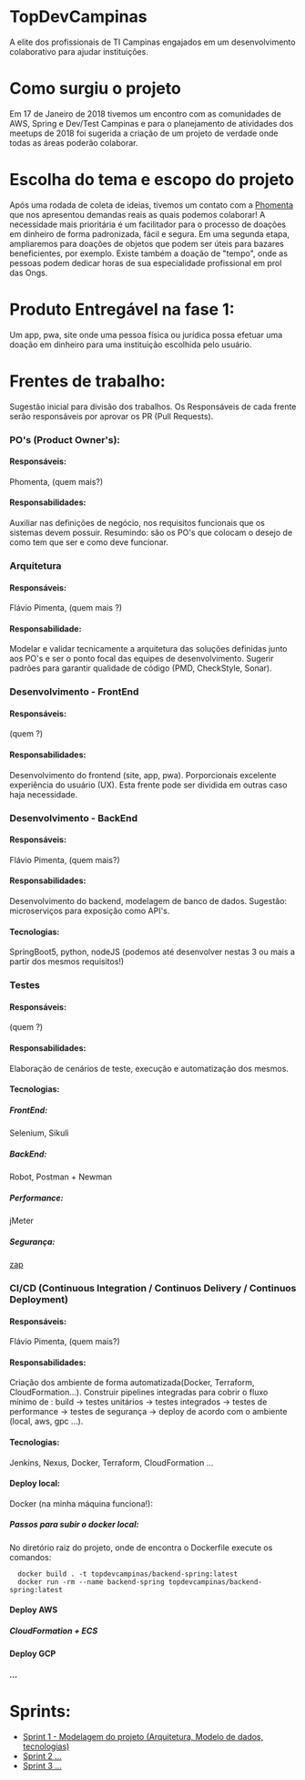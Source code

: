 # TopDevCampinas
A elite dos profissionais de TI Campinas engajados em um desenvolvimento colaborativo para ajudar instituições.

# Como surgiu o projeto
Em 17 de Janeiro de 2018 tivemos um encontro com as comunidades de AWS, Spring e Dev/Test Campinas e para o planejamento de atividades dos meetups de 2018 foi sugerida a criação de um projeto de verdade onde todas as áreas poderão colaborar. 

# Escolha do tema e escopo do projeto
Após uma rodada de coleta de ideias, tivemos um contato com a [Phomenta][lPhomenta] que nos apresentou demandas reais as quais podemos colaborar! A necessidade mais prioritária é um facilitador para o processo de doações em dinheiro de forma padronizada, fácil e segura. Em uma segunda etapa, ampliaremos para doações de objetos que podem ser úteis para bazares beneficientes, por exemplo. Existe também a doação de "tempo", onde as pessoas podem dedicar horas de sua especialidade profissional em prol das Ongs.

# Produto Entregável na fase 1:
Um app, pwa, site onde uma pessoa física ou jurídica possa efetuar uma doação em dinheiro para uma instituição escolhida pelo usuário.

# Frentes de trabalho:
Sugestão inicial para divisão dos trabalhos. Os Responsáveis de cada frente serão responsáveis por aprovar os PR (Pull Requests).

### PO's (Product Owner's): 
#### Responsáveis: 
Phomenta, (quem mais?)
#### Responsabilidades: 
Auxiliar nas definições de negócio, nos requisitos funcionais que os sistemas devem possuir. Resumindo: são os PO's que colocam o desejo de como tem que ser e como deve funcionar.

### Arquitetura
#### Responsáveis: 
Flávio Pimenta,  (quem mais ?)
#### Responsabilidade: 
Modelar e validar tecnicamente a arquitetura das soluções definidas junto aos PO's e ser o ponto focal das equipes de desenvolvimento. Sugerir padrões para garantir qualidade de código (PMD, CheckStyle, Sonar).

### Desenvolvimento - FrontEnd
#### Responsáveis: 
(quem ?) 
#### Responsabilidades: 
Desenvolvimento do frontend (site, app, pwa). Porporcionais excelente experiência do usuário (UX). Esta frente pode ser dividida em outras caso haja necessidade.

### Desenvolvimento - BackEnd
#### Responsáveis: 
Flávio Pimenta, (quem mais?)
#### Responsabilidades: 
Desenvolvimento do backend, modelagem de banco de dados. Sugestão: microserviços para exposição como API's.
#### Tecnologias: 
SpringBoot5, python, nodeJS (podemos até desenvolver nestas 3 ou mais a partir dos mesmos requisitos!)

### Testes
#### Responsáveis: 
(quem ?)
#### Responsabilidades: 
Elaboração de cenários de teste, execução e automatização dos mesmos. 
#### Tecnologias: 
##### FrontEnd: 
Selenium, Sikuli
##### BackEnd: 
Robot, Postman + Newman
##### Performance: 
jMeter
##### Segurança: 
[zap][lZap]


### CI/CD (Continuous Integration / Continuos Delivery / Continuos Deployment)
#### Responsáveis: 
Flávio Pimenta, (quem mais?)
#### Responsabilidades: 
Criação dos ambiente de forma automatizada(Docker, Terraform, CloudFormation...). Construir pipelines integradas para cobrir o fluxo mínimo de : build -> testes unitários -> testes integrados -> testes de performance -> testes de segurança -> deploy de acordo com o ambiente (local, aws, gpc ...).
#### Tecnologias: 
Jenkins, Nexus, Docker, Terraform, CloudFormation ...
#### Deploy local: 
Docker (na minha máquina funciona!):
##### Passos para subir o docker local:
No diretório raiz do projeto, onde de encontra o Dockerfile execute os comandos:
```
  docker build . -t topdevcampinas/backend-spring:latest
  docker run -rm --name backend-spring topdevcampinas/backend-spring:latest
```
#### Deploy AWS
#####  CloudFormation + ECS
#### Deploy GCP
##### ...

# Sprints:
* [Sprint 1 - Modelagem do projeto (Arquitetura, Modelo de dados, tecnologias)][lSP0001]
* [Sprint 2 ...][lSP0002]
* [Sprint 3 ...][lSP0003]


[lPhomenta]: <http://www.phomenta.com.br>
[lZap]: <https://github.com/jenkinsci/zap-plugin>

[lSP0001]: <https://github.com/flap/TopDevCampinas/blob/master/sprints/SP0001.md>
[lSP0002]: <https://github.com/flap/TopDevCampinas/blob/master/sprints/SP0002.md>
[lSP0003]: <https://github.com/flap/TopDevCampinas/blob/master/sprints/SP0003.md>
[lSP0004]: <https://github.com/flap/TopDevCampinas/blob/master/sprints/SP0004.md>
[lSP0005]: <https://github.com/flap/TopDevCampinas/blob/master/sprints/SP0005.md>
[lSP0006]: <https://github.com/flap/TopDevCampinas/blob/master/sprints/SP0006.md>
[lSP0007]: <https://github.com/flap/TopDevCampinas/blob/master/sprints/SP0007.md>
[lSP0008]: <https://github.com/flap/TopDevCampinas/blob/master/sprints/SP0008.md>
[lSP0009]: <https://github.com/flap/TopDevCampinas/blob/master/sprints/SP0009.md>
[lSP0010]: <https://github.com/flap/TopDevCampinas/blob/master/sprints/SP0010.md>





